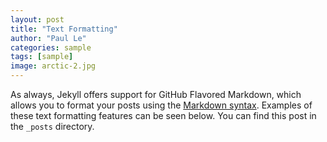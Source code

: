 ```yaml
---
layout: post
title: "Text Formatting"
author: "Paul Le"
categories: sample
tags: [sample]
image: arctic-2.jpg
---
```


As always, Jekyll offers support for GitHub Flavored Markdown, which allows you to format your posts using the [Markdown syntax](https://guides.github.com/features/mastering-markdown/). Examples of these text formatting features can be seen below. You can find this post in the `_posts` directory.
